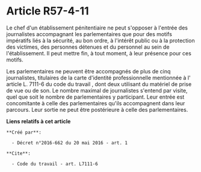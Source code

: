 # Article R57-4-11

Le chef d'un établissement pénitentiaire ne peut s'opposer à l'entrée des journalistes accompagnant les parlementaires que
pour des motifs impératifs liés à la sécurité, au bon ordre, à l'intérêt public ou à la protection des victimes, des
personnes détenues et du personnel au sein de l'établissement. Il peut mettre fin, à tout moment, à leur présence pour ces
motifs. 

Les parlementaires ne peuvent être accompagnés de plus de cinq journalistes, titulaires de la carte d'identité
professionnelle mentionnée à l'
article L. 7111-6 du code du travail
, dont deux utilisant du matériel de prise de vue ou de son. Le nombre maximal de journalistes s'entend par visite, quel que
soit le nombre de parlementaires y participant. Leur entrée est concomitante à celle des parlementaires qu'ils accompagnent
dans leur parcours. Leur sortie ne peut être postérieure à celle des parlementaires.

**Liens relatifs à cet article**

	**Créé par**:

	  - Décret n°2016-662 du 20 mai 2016 - art. 1

	**Cite**:

	  - Code du travail - art. L7111-6
